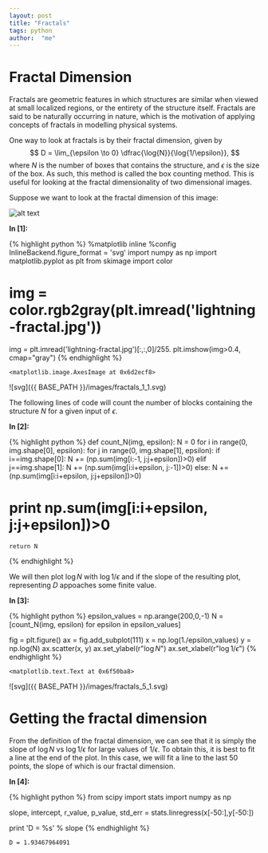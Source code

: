 ```yaml
---
layout: post
title: "Fractals"
tags: python
author:  "me"
---
```

# Fractal Dimension

Fractals are geometric features in which structures are similar when viewed at
small localized regions, or the entirety of the structure itself.
Fractals are said to be naturally occurring in nature, which is the motivation
of applying concepts of fractals in modelling physical systems.

One way to look at fractals is by their fractal dimension, given by
$$ D = \lim_{\epsilon \to 0} \dfrac{\log{N}}{\log{1/\epsilon}}, $$
where $N$ is the number of boxes that contains the structure, and $\epsilon$ is
the size of the box.
As such, this method is called the box counting method.
This is useful for looking at the fractal dimensionality of two dimensional
images.

Suppose we want to look at the fractal dimension of this image:

![alt text](lightning-fractal.jpg)



**In [1]:**

{% highlight python %}
%matplotlib inline
%config InlineBackend.figure_format = 'svg'
import numpy as np
import matplotlib.pyplot as plt
from skimage import color

# img = color.rgb2gray(plt.imread('lightning-fractal.jpg'))
img = plt.imread('lightning-fractal.jpg')[:,:,0]/255.
plt.imshow(img>0.4, cmap="gray")
{% endhighlight %}




    <matplotlib.image.AxesImage at 0x6d2ecf8>




![svg]({{ BASE_PATH }}/images/fractals_1_1.svg)


The following lines of code will count the number of blocks containing the
structure $N$ for a given input of $\epsilon$.

**In [2]:**

{% highlight python %}
def count_N(img, epsilon):
    N = 0
    for i in range(0, img.shape[0], epsilon):
        for j in range(0, img.shape[1], epsilon):
            if i==img.shape[0]:
                N += (np.sum(img[i:-1, j:j+epsilon])>0)
            elif j==img.shape[1]:
                N += (np.sum(img[i:i+epsilon, j:-1])>0)
            else:
                N += (np.sum(img[i:i+epsilon, j:j+epsilon])>0)
#             print np.sum(img[i:i+epsilon, j:j+epsilon])>0
    return N
{% endhighlight %}

We will then plot $\log{N}$ with $\log{1/\epsilon}$ and if the slope of the
resulting plot, representing $D$ appoaches some finite value.

**In [3]:**

{% highlight python %}
epsilon_values = np.arange(200,0,-1)
N = [count_N(img, epsilon) for epsilon in epsilon_values]

fig = plt.figure()
ax = fig.add_subplot(111)
x = np.log(1./epsilon_values)
y = np.log(N)
ax.scatter(x, y)
ax.set_ylabel(r"$\log{N}$")
ax.set_xlabel(r"$\log{1/\epsilon}$")
{% endhighlight %}




    <matplotlib.text.Text at 0x6f50ba8>




![svg]({{ BASE_PATH }}/images/fractals_5_1.svg)


# Getting the fractal dimension

From the definition of the fractal dimension, we can see that it is simply the
slope of $\log{N}$ vs $\log{1/\epsilon}$ for large values of $1/\epsilon$. To
obtain this, it is best to fit a line at the end of the plot. In this case, we
will fit a line to the last 50 points, the slope of which is our fractal
dimension.

**In [4]:**

{% highlight python %}
from scipy import stats
import numpy as np

slope, intercept, r_value, p_value, std_err = stats.linregress(x[-50:],y[-50:])

print 'D = %s' % slope
{% endhighlight %}

    D = 1.93467964091
